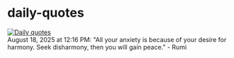 # daily-quotes
[![Daily quotes](https://github.com/ceepu8/daily-quotes/actions/workflows/daily-quote.yml/badge.svg)](https://github.com/ceepu8/daily-quotes/actions/workflows/daily-quote.yml)<br/>
August 18, 2025 at 12:16 PM: "All your anxiety is because of your desire for harmony. Seek disharmony, then you will gain peace." - Rumi
